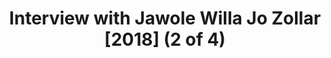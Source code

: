 ---
layout: manifest
title: Interview with Jawole Willa Jo Zollar [2018] (2 of 4)
manifest_name: interview-with-jawole-willa-jo-zollar-2018-2-of-4-

---